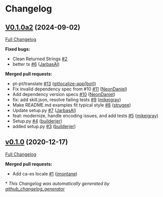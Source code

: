 # Changelog

## [V0.1.0a2](https://github.com/OpenVoiceOS/skill-ovos-icanhazdadjokes/tree/V0.1.0a2) (2024-09-02)

[Full Changelog](https://github.com/OpenVoiceOS/skill-ovos-icanhazdadjokes/compare/v0.1.0...V0.1.0a2)

**Fixed bugs:**

- Clean Returned Strings [\#2](https://github.com/OpenVoiceOS/skill-ovos-icanhazdadjokes/issues/2)
- better tx [\#6](https://github.com/OpenVoiceOS/skill-ovos-icanhazdadjokes/pull/6) ([JarbasAl](https://github.com/JarbasAl))

**Merged pull requests:**

- pt-pt/translate [\#13](https://github.com/OpenVoiceOS/skill-ovos-icanhazdadjokes/pull/13) ([gitlocalize-app[bot]](https://github.com/apps/gitlocalize-app))
- Fix invalid dependency spec from \#10 [\#11](https://github.com/OpenVoiceOS/skill-ovos-icanhazdadjokes/pull/11) ([NeonDaniel](https://github.com/NeonDaniel))
- Add dependency version specs [\#10](https://github.com/OpenVoiceOS/skill-ovos-icanhazdadjokes/pull/10) ([NeonDaniel](https://github.com/NeonDaniel))
- fix: add skill.json, resolve failing tests [\#9](https://github.com/OpenVoiceOS/skill-ovos-icanhazdadjokes/pull/9) ([mikejgray](https://github.com/mikejgray))
- Make README.md examples fit typical style [\#8](https://github.com/OpenVoiceOS/skill-ovos-icanhazdadjokes/pull/8) ([strugee](https://github.com/strugee))
- Update setup.py [\#7](https://github.com/OpenVoiceOS/skill-ovos-icanhazdadjokes/pull/7) ([JarbasAl](https://github.com/JarbasAl))
- feat: modernize, handle encoding issues, and add tests [\#5](https://github.com/OpenVoiceOS/skill-ovos-icanhazdadjokes/pull/5) ([mikejgray](https://github.com/mikejgray))
- Setup.py [\#4](https://github.com/OpenVoiceOS/skill-ovos-icanhazdadjokes/pull/4) ([builderjer](https://github.com/builderjer))
- added setup.py [\#3](https://github.com/OpenVoiceOS/skill-ovos-icanhazdadjokes/pull/3) ([builderjer](https://github.com/builderjer))

## [v0.1.0](https://github.com/OpenVoiceOS/skill-ovos-icanhazdadjokes/tree/v0.1.0) (2020-12-17)

[Full Changelog](https://github.com/OpenVoiceOS/skill-ovos-icanhazdadjokes/compare/abc4310651e8ee6115b81498349afa760be0aac1...v0.1.0)

**Merged pull requests:**

- Add ca-es locale [\#1](https://github.com/OpenVoiceOS/skill-ovos-icanhazdadjokes/pull/1) ([jmontane](https://github.com/jmontane))



\* *This Changelog was automatically generated by [github_changelog_generator](https://github.com/github-changelog-generator/github-changelog-generator)*
